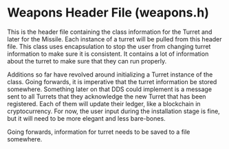 # Weapons Header File (weapons.h)
This is the header file containing the class information for the Turret and later for the Missile. Each instance of a turret will be pulled from this header file.
This class uses encapsulation to stop the user from changing turret information to make sure it is consistent. It contains a lot of information about the turret to
make sure that they can run properly.

Additions so far have revolved around initializing a Turret instance of the class. Going forwards, it is imperative that the turret information be stored somewhere. Something later on that DDS could implement is a message sent to all Turrets that they acknowledge the new Turret that has been registered. Each of them will update their ledger, like a blockchain in cryptocurrency. For now, the user input during the installation stage is fine, but it will need to be more elegant and less bare-bones. 

Going forwards, information for turret needs to be saved to a file somewhere.
